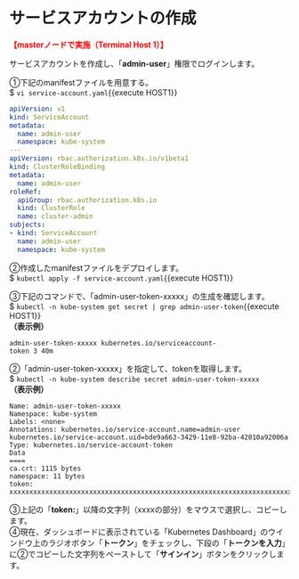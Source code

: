 # サービスアカウントの作成
**<span style="color: red; ">【masterノードで実施（Terminal Host 1）】</span>**  

サービスアカウントを作成し、「**admin-user**」権限でログインします。  

①下記のmanifestファイルを用意する。  
$ `vi service-account.yaml`{{execute HOST1}}  
```yaml
apiVersion: v1
kind: ServiceAccount
metadata:
  name: admin-user
  namespace: kube-system
---
apiVersion: rbac.authorization.k8s.io/v1beta1
kind: ClusterRoleBinding
metadata:
  name: admin-user
roleRef:
  apiGroup: rbac.authorization.k8s.io
  kind: ClusterRole
  name: cluster-admin
subjects:
- kind: ServiceAccount
  name: admin-user
  namespace: kube-system
```
②作成したmanifestファイルをデプロイします。  
$ `kubectl apply -f service-account.yaml`{{execute HOST1}}  

③下記のコマンドで、「admin-user-token-xxxxx」の生成を確認します。  
$ `kubectl -n kube-system get secret | grep admin-user-token`{{execute HOST1}}  
**（表示例）**
```
admin-user-token-xxxxx kubernetes.io/serviceaccount-
token 3 40m
```  
②「admin-user-token-xxxxx」を指定して、tokenを取得します。  
$ `kubectl -n kube-system describe secret admin-user-token-xxxxx`  
**（表示例）**
```
Name: admin-user-token-xxxxx
Namespace: kube-system
Labels: <none>
Annotations: kubernetes.io/service-account.name=admin-user
kubernetes.io/service-account.uid=bde9a663-3429-11e8-92ba-42010a92006a
Type: kubernetes.io/service-account-token
Data
====
ca.crt: 1115 bytes
namespace: 11 bytes
token: xxxxxxxxxxxxxxxxxxxxxxxxxxxxxxxxxxxxxxxxxxxxxxxxxxxxxxxxxxxxxxxxxxxxxxxxxxxxxxxxxxxxxxxxxxxxxxxxxxxxxxxxx
```  
③上記の「**token:**」以降の文字列（xxxxの部分）をマウスで選択し、コピーします。   
④現在、ダッシュボードに表示されている「Kubernetes Dashboard」のウインドウ上のラジオボタン「**トークン**」をチェックし、下段の「**トークンを入力**」に②でコピーした文字列をペーストして「**サインイン**」ボタンをクリックします。  

